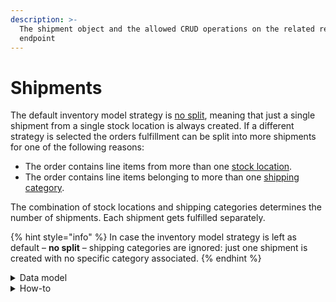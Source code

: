 ```yaml
---
description: >-
  The shipment object and the allowed CRUD operations on the related resource
  endpoint
---
```


# Shipments

The default inventory model strategy is [no split](https://docs.commercelayer.io/developers/v/how-tos/inventory-model-strategies/no-split), meaning that just a single shipment from a single stock location is always created. If a different strategy is selected the orders fulfillment can be split into more shipments for one of the following reasons:

* The order contains line items from more than one [stock location](../stock\_locations/).
* The order contains line items belonging to more than one [shipping category](../shipping\_categories/).

The combination of stock locations and shipping categories determines the number of shipments. Each shipment gets fulfilled separately.

{% hint style="info" %}
In case the inventory model strategy is left as default – **no split** – shipping categories are ignored: just one shipment is created with no specific category associated.
{% endhint %}

<details>

<summary>Data model</summary>

Check the related [ER diagram](https://commercelayer.io/docs/data-model/shipments-and-shipping-categories) and explore the flowchart that illustrates how the shipment resource relates to the other API entities.

</details>

<details>

<summary>How-to</summary>

Check the related [guide](https://docs.commercelayer.io/developers/v/how-tos/inventory-model-strategies) to learn more about the available inventory model strategies, how they work, and how shipments are managed based on each of them.

</details>
